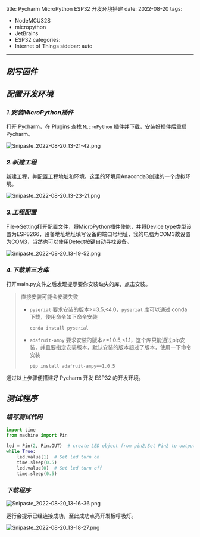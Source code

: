 title: Pycharm MicroPython ESP32 开发环境搭建
date: 2022-08-20
tags:
- NodeMCU32S
- micropython
- JetBrains
- ESP32
categories:
- Internet of Things
sidebar: auto
---

## ***刷写固件***


## ***配置开发环境***

### ***1.安装MicroPython插件***

打开 Pycharm，在 Plugins 查找 `MicroPython` 插件并下载，安装好插件后重启 Pycharm。

![Snipaste_2022-08-20_13-21-42.png](https://s2.loli.net/2022/08/20/mfuAJ52xdqvnPI6.png)

### ***2.新建工程***

新建工程，并配置工程地址和环境。这里的环境用Anaconda3创建的一个虚拟环境。

![Snipaste_2022-08-20_13-23-21.png](https://s2.loli.net/2022/08/20/T5tLenObxDu1FjP.png)

### ***3.工程配置***

File->Setting打开配置文件，将MicroPython插件使能，并将Device type类型设置为ESP8266，设备地址地址填写设备的端口号地址，我的电脑为COM3故设置为COM3，当然也可以使用Detect按键自动寻找设备。

![Snipaste_2022-08-20_13-19-52.png](https://s2.loli.net/2022/08/20/N5Gyovqwin9pOjS.png)

### ***4.下载第三方库***

打开main.py文件之后发现提示要你安装缺失的库，点击安装。

> 直接安装可能会安装失败
> 
> - `pyserial` 要求安装的版本>=3.5,<4.0，`pyserial` 库可以通过 conda 下载，使用命令如下命令安装
>   ```shell
>   conda install pyserial
>   ```
> - `adafruit-ampy` 要求安装的版本>=1.0.5,<1.1，这个库只能通过pip安装，并且要指定安装版本，默认安装的版本超过了版本，使用一下命令安装
>   ```shell
>   pip install adafruit-ampy==1.0.5
>   ```

通过以上步骤便搭建好 Pycharm 开发 ESP32 的开发环境。

## ***测试程序***

### ***编写测试代码***

```python
import time
from machine import Pin

led = Pin(2, Pin.OUT)  # create LED object from pin2,Set Pin2 to output
while True:
    led.value(1)  # Set led turn on
    time.sleep(0.5)
    led.value(0)  # Set led turn off
    time.sleep(0.5)
```

### ***下载程序***

![Snipaste_2022-08-20_13-16-36.png](https://s2.loli.net/2022/08/20/wqUTkVioSncvmrW.png)

运行会提示已经连接成功，至此成功点亮开发板呼吸灯。

![Snipaste_2022-08-20_13-18-27.png](https://s2.loli.net/2022/08/20/fHm9LbWisdzuhBZ.png)





